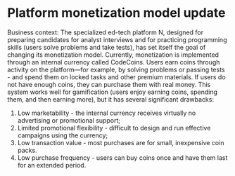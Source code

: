 # Platform monetization model update

Business context: The specialized ed-tech platform N, designed for preparing candidates for analyst interviews and for practicing programming skills (users solve problems and take tests), has set itself the goal of changing its monetization model. 
Currently, monetization is implemented through an internal currency called CodeCoins. Users earn coins through activity on the platform—for example, by solving problems or passing tests - and spend them on locked tasks and other premium materials. If users do not have enough coins, they can purchase them with real money. This system works well for gamification (users enjoy earning coins, spending them, and then earning more), but it has several significant drawbacks:

1) Low marketability - the internal currency receives virtually no advertising or promotional support;
2) Limited promotional flexibility - difficult to design and run effective campaigns using the currency;
3) Low transaction value - most purchases are for small, inexpensive coin packs.
4) Low purchase frequency - users can buy coins once and have them last for an extended period.





